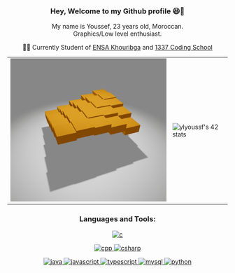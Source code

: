 <h3 align="center">Hey, Welcome to my Github profile 😆🎉</h3>
<p align="center">My name is Youssef, 23 years old, Moroccan. <br/> Graphics/Low level enthusiast.</p>
<p align="center">🧑‍🎓 Currently Student of <a href="https://ensak.usms.ac.ma/ensak/">ENSA Khouribga</a> and <a href="https://1337.ma/en/">1337 Coding School</a></p>
<table align='center' style="width: 100%; border: none;" cellspacing="0" cellpadding="0" border="0">
  <tr>
    <td><img src="https://raw.githubusercontent.com/YeGoRenji/YeGoRenji/main/OrangeCarpet.gif" alt="animated" /></td>
    <td><img src="https://badge.mediaplus.ma/black/ylyoussf" alt="ylyoussf's 42 stats" /></td>
  </tr>
</table>
<h3 align="center">Languages and Tools:</h3>
<p align="center">
  <a href="https://www.cprogramming.com/" target="_blank" rel="noreferrer"> <img src="https://cdn.jsdelivr.net/gh/devicons/devicon/icons/c/c-original.svg" alt="c" width="40" height="40"/> </a> 
</p>
<p align="center">
  <a href="https://cplusplus.com/" target="_blank" rel="noreferrer"> <img src="https://cdn.jsdelivr.net/gh/devicons/devicon/icons/cplusplus/cplusplus-original.svg" alt="cpp" width="40" height="40" /> </a>
  <a href="https://www.w3schools.com/cs/" target="_blank" rel="noreferrer"> <img src="https://cdn.jsdelivr.net/gh/devicons/devicon/icons/csharp/csharp-original.svg" alt="csharp" width="40" height="40"/> </a>
</p>
<p align="center">
  <a href="https://www.java.com" target="_blank" rel="noreferrer"> <img src="https://cdn.jsdelivr.net/gh/devicons/devicon/icons/java/java-original.svg" alt="java" width="40" height="40"/> </a> 
  <a href="https://developer.mozilla.org/en-US/docs/Web/JavaScript" target="_blank" rel="noreferrer"> <img src="https://cdn.jsdelivr.net/gh/devicons/devicon/icons/javascript/javascript-original.svg" alt="javascript" width="40" height="40"/> </a>
  <a href="https://www.typescriptlang.org/" target="_blank" rel="noreferrer"> <img src="https://cdn.jsdelivr.net/gh/devicons/devicon/icons/typescript/typescript-original.svg" alt="typescript" width="40" height="40" /> </a>
  <a href="https://www.mysql.com/" target="_blank" rel="noreferrer"> <img src="https://cdn.jsdelivr.net/gh/devicons/devicon/icons/mysql/mysql-original-wordmark.svg" alt="mysql" width="40" height="40"/> </a>
  <a href="https://www.python.org" target="_blank" rel="noreferrer"> <img src="https://cdn.jsdelivr.net/gh/devicons/devicon/icons/python/python-original.svg" alt="python" width="40" height="40"/> </a>
</p>

